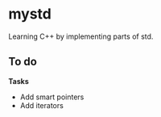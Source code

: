 # mystd

Learning C++ by implementing parts of std.

## To do

**Tasks**

* Add smart pointers
* Add iterators
